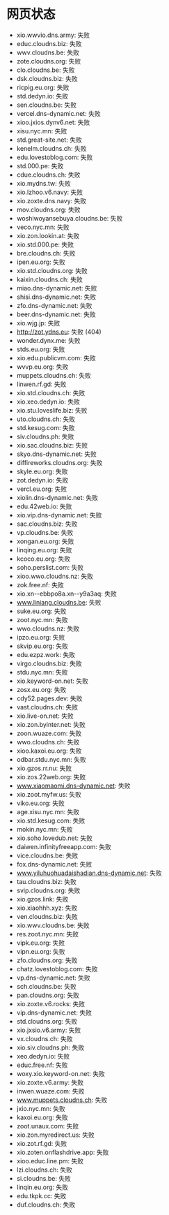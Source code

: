 # 网页状态
- xio.wwvio.dns.army: 失败
- educ.cloudns.biz: 失败
- wwv.cloudns.be: 失败
- zote.cloudns.org: 失败
- clo.cloudns.be: 失败
- dsk.cloudns.biz: 失败
- ricpig.eu.org: 失败
- std.dedyn.io: 失败
- sen.cloudns.be: 失败
- vercel.dns-dynamic.net: 失败
- xioo.jxios.dynv6.net: 失败
- xisu.nyc.mn: 失败
- std.great-site.net: 失败
- kenelm.cloudns.ch: 失败
- edu.lovestoblog.com: 失败
- std.000.pe: 失败
- cdue.cloudns.ch: 失败
- xio.mydns.tw: 失败
- xio.lzhoo.v6.navy: 失败
- xio.zoxte.dns.navy: 失败
- mov.cloudns.org: 失败
- woshiwoyansebuya.cloudns.be: 失败
- veco.nyc.mn: 失败
- xio.zon.lookin.at: 失败
- xio.std.000.pe: 失败
- bre.cloudns.ch: 失败
- ipen.eu.org: 失败
- xio.std.cloudns.org: 失败
- kaixin.cloudns.ch: 失败
- miao.dns-dynamic.net: 失败
- shisi.dns-dynamic.net: 失败
- zfo.dns-dynamic.net: 失败
- beer.dns-dynamic.net: 失败
- xio.wjg.jp: 失败
- http://zot.ydns.eu: 失败 (404)
- wonder.dynx.me: 失败
- stds.eu.org: 失败
- xio.edu.publicvm.com: 失败
- wvvp.eu.org: 失败
- muppets.cloudns.ch: 失败
- linwen.rf.gd: 失败
- xio.std.cloudns.ch: 失败
- xio.xeo.dedyn.io: 失败
- xio.stu.loveslife.biz: 失败
- uto.cloudns.ch: 失败
- std.kesug.com: 失败
- siv.cloudns.ph: 失败
- xio.sac.cloudns.biz: 失败
- skyo.dns-dynamic.net: 失败
- diffireworks.cloudns.org: 失败
- skyle.eu.org: 失败
- zot.dedyn.io: 失败
- vercl.eu.org: 失败
- xiolin.dns-dynamic.net: 失败
- edu.42web.io: 失败
- xio.vip.dns-dynamic.net: 失败
- sac.cloudns.biz: 失败
- vp.cloudns.be: 失败
- xongan.eu.org: 失败
- linqing.eu.org: 失败
- kcoco.eu.org: 失败
- soho.perslist.com: 失败
- xioo.wwo.cloudns.nz: 失败
- zok.free.nf: 失败
- xio.xn--ebbpo8a.xn--y9a3aq: 失败
- www.liniang.cloudns.be: 失败
- suke.eu.org: 失败
- zoot.nyc.mn: 失败
- wwo.cloudns.nz: 失败
- ipzo.eu.org: 失败
- skvip.eu.org: 失败
- edu.ezpz.work: 失败
- virgo.cloudns.biz: 失败
- stdu.nyc.mn: 失败
- xio.keyword-on.net: 失败
- zosx.eu.org: 失败
- cdy52.pages.dev: 失败
- vast.cloudns.ch: 失败
- xio.live-on.net: 失败
- xio.zon.byinter.net: 失败
- zoon.wuaze.com: 失败
- wwo.cloudns.ch: 失败
- xioo.kaxoi.eu.org: 失败
- odbar.stdu.nyc.mn: 失败
- xio.gzos.rr.nu: 失败
- xio.zos.22web.org: 失败
- www.xiaomaomi.dns-dynamic.net: 失败
- xio.zoot.myfw.us: 失败
- viko.eu.org: 失败
- age.xisu.nyc.mn: 失败
- xio.std.kesug.com: 失败
- mokin.nyc.mn: 失败
- xio.soho.lovedub.net: 失败
- daiwen.infinityfreeapp.com: 失败
- vice.cloudns.be: 失败
- fox.dns-dynamic.net: 失败
- www.yiluhuohuadaishadian.dns-dynamic.net: 失败
- tau.cloudns.biz: 失败
- svip.cloudns.org: 失败
- xio.gzos.link: 失败
- xio.xiaohhh.xyz: 失败
- ven.cloudns.biz: 失败
- xio.wwv.cloudns.be: 失败
- res.zoot.nyc.mn: 失败
- vipk.eu.org: 失败
- vipn.eu.org: 失败
- zfo.cloudns.org: 失败
- chatz.lovestoblog.com: 失败
- vp.dns-dynamic.net: 失败
- sch.cloudns.be: 失败
- pan.cloudns.org: 失败
- xio.zoxte.v6.rocks: 失败
- vip.dns-dynamic.net: 失败
- std.cloudns.org: 失败
- xio.jxsio.v6.army: 失败
- vx.cloudns.ch: 失败
- xio.siv.cloudns.ph: 失败
- xeo.dedyn.io: 失败
- educ.free.nf: 失败
- woxy.xio.keyword-on.net: 失败
- xio.zoxte.v6.army: 失败
- inwen.wuaze.com: 失败
- www.muppets.cloudns.ch: 失败
- jxio.nyc.mn: 失败
- kaxoi.eu.org: 失败
- zoot.unaux.com: 失败
- xio.zon.myredirect.us: 失败
- xio.zot.rf.gd: 失败
- xio.zoten.onflashdrive.app: 失败
- xioo.educ.line.pm: 失败
- lzi.cloudns.ch: 失败
- si.cloudns.be: 失败
- linqin.eu.org: 失败
- edu.tkpk.cc: 失败
- duf.cloudns.ch: 失败
